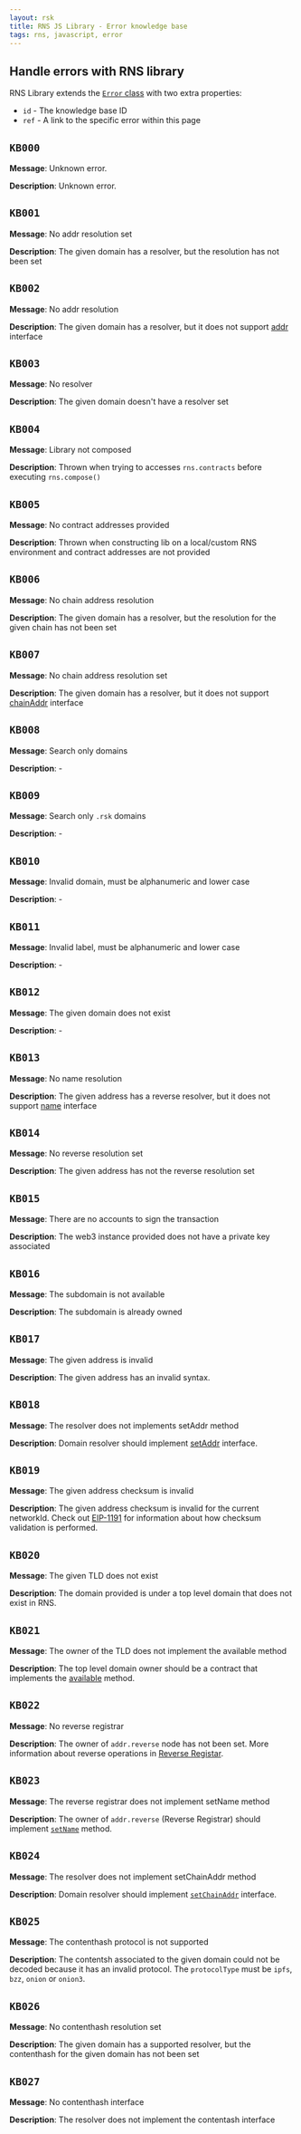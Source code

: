 ```yaml
---
layout: rsk
title: RNS JS Library - Error knowledge base
tags: rns, javascript, error
---
```


## Handle errors with RNS library

RNS Library extends the [`Error` class](https://developer.mozilla.org/es/docs/Web/JavaScript/Referencia/Objetos_globales/Error) with two extra properties:

- `id` - The knowledge base ID
- `ref` - A link to the specific error within this page

## `KB000`

**Message**: Unknown error.

**Description**: Unknown error.

## `KB001`

**Message**: No addr resolution set

**Description**: The given domain has a resolver, but the resolution has not been set

## `KB002`

**Message**: No addr resolution

**Description**: The given domain has a resolver, but it does not support [addr](/rif/rns/architecture/Resolver/#addr) interface

## `KB003`

**Message**: No resolver

**Description**: The given domain doesn't have a resolver set

## `KB004`

**Message**: Library not composed

**Description**: Thrown when trying to accesses `rns.contracts` before executing `rns.compose()`

## `KB005`

**Message**: No contract addresses provided

**Description**: Thrown when constructing lib on a local/custom RNS environment and contract addresses are not provided

## `KB006`

**Message**: No chain address resolution

**Description**: The given domain has a resolver, but the resolution for the given chain has not been set

## `KB007`

**Message**: No chain address resolution set

**Description**: The given domain has a resolver, but it does not support [chainAddr](/rif/rns/architecture/MultiCryptoResolver) interface

## `KB008`

**Message**: Search only domains

**Description**: -

## `KB009`

**Message**: Search only `.rsk` domains

**Description**: -

## `KB010`

**Message**: Invalid domain, must be alphanumeric and lower case

**Description**: -

## `KB011`

**Message**: Invalid label, must be alphanumeric and lower case

**Description**: -

## `KB012`

**Message**: The given domain does not exist

**Description**: -

## `KB013`

**Message**: No name resolution

**Description**: The given address has a reverse resolver, but it does not support [name](/rif/rns/architecture/NameResolver#name) interface

## `KB014`

**Message**: No reverse resolution set

**Description**: The given address has not the reverse resolution set

## `KB015`

**Message**: There are no accounts to sign the transaction

**Description**: The web3 instance provided does not have a private key associated

## `KB016`

**Message**: The subdomain is not available

**Description**: The subdomain is already owned

## `KB017`

**Message**: The given address is invalid

**Description**: The given address has an invalid syntax.

## `KB018`

**Message**: The resolver does not implements setAddr method

**Description**: Domain resolver should implement [setAddr](/rif/rns/architecture/Resolver#setaddr) interface.

## `KB019`

**Message**: The given address checksum is invalid

**Description**: The given address checksum is invalid for the current networkId. Check out [EIP-1191](https://eips.ethereum.org/EIPS/eip-1191) for information about how checksum validation is performed.

## `KB020`

**Message**: The given TLD does not exist

**Description**: The domain provided is under a top level domain that does not exist in RNS.

## `KB021`

**Message**: The owner of the TLD does not implement the available method

**Description**: The top level domain owner should be a contract that implements the [available](/rif/rns/architecture/rsk-registrar/rskowner#available) method.

## `KB022`

**Message**: No reverse registrar

**Description**: The owner of `addr.reverse` node has not been set. More information about reverse operations in [Reverse Registar](/rif/rns/architecture/ReverseRegistrar).

## `KB023`

**Message**: The reverse registrar does not implement setName method

**Description**: The owner of `addr.reverse` (Reverse Registrar) should implement [`setName`](/rif/rns/architecture/ReverseRegistrar#setname) method.

## `KB024`

**Message**: The resolver does not implement setChainAddr method

**Description**: Domain resolver should implement [`setChainAddr`](/rif/rns/architecture/MultiCryptoResolver#setchainaddr) interface.

## `KB025`

**Message**: The contenthash protocol is not supported

**Description**: The contentsh associated to the given domain could not be decoded because it has an invalid protocol. The `protocolType` must be `ipfs`, `bzz`, `onion` or `onion3`.

## `KB026`

**Message**: No contenthash resolution set

**Description**: The given domain has a supported resolver, but the contenthash for the given domain has not been set

## `KB027`

**Message**: No contenthash interface

**Description**: The resolver does not implement the contentash interface

